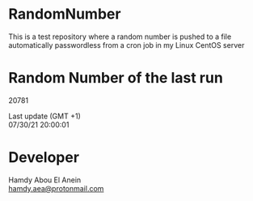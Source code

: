 # RandomNumber    
This is a test repository where a random number is pushed to a file automatically passwordless from a cron job in my Linux CentOS server    
# Random Number of the last run   
20781
      
Last update (GMT +1)    
07/30/21 20:00:01
# Developer    
Hamdy Abou El Anein   
hamdy.aea@protonmail.com
